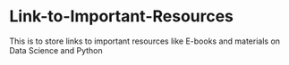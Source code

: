 # Link-to-Important-Resources
This is to store links to important resources like E-books and materials on Data Science and Python
